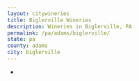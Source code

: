 ```yaml
---
layout: citywineries
title: Biglerville Wineries
description: Wineries in Biglerville, PA
permalink: /pa/adams/biglerville/
state: pa
county: adams
city: biglerville
---
```

-
